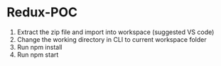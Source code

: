 # Redux-POC

1. Extract the zip file and import into workspace (suggested VS code)
2. Change the working directory in CLI to current workspace folder
3. Run npm install
4. Run npm start
